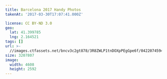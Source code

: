 ```yaml
---
title: Barcelona 2017 Handy Photos
takenAt: '2017-03-30T17:07:41.000Z'

license: CC BY-ND 3.0
geo:
  lat: 41.399785
  lng: 2.164521
tags: []
url: >-
  //images.ctfassets.net/bncv3c2gt878/3R8ZWLP1tnDOXpPEgGpe6f/0422074594260cf6d81d2a76ad6c043e/barcelona-2017-handy-photos_33293153403_o
size: 3207807
image:
  width: 4608
  height: 2592
---
```

